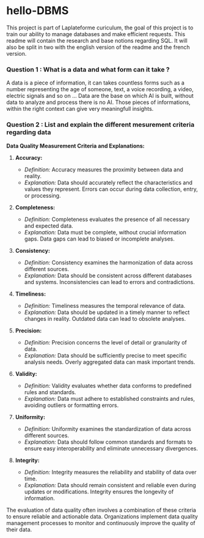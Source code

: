 # hello-DBMS
This project is part of Laplateforme curiculum, the goal of this project is to train our ability to manage databases and make efficient requests.
This readme will contain the research and base notions regarding SQL. It will also be split in two with the english version of the readme and the french version.

### Question 1 : What is a data and what form can it take ?

A data is a piece of information, it can takes countless forms such as a number representing the age of someone, text, a voice recording, a video, electric signals and so on ...
Data are the base on which AI is built, without data to analyze and process there is no AI. Those pieces of informations, within the right context can give very meaningfull insights.

### Question 2 : List and explain the different mesurement criteria regarding data

**Data Quality Measurement Criteria and Explanations:**

1. **Accuracy:**
   - *Definition:* Accuracy measures the proximity between data and reality.
   - *Explanation:* Data should accurately reflect the characteristics and values they represent. Errors can occur during data collection, entry, or processing.

2. **Completeness:**
   - *Definition:* Completeness evaluates the presence of all necessary and expected data.
   - *Explanation:* Data must be complete, without crucial information gaps. Data gaps can lead to biased or incomplete analyses.

3. **Consistency:**
   - *Definition:* Consistency examines the harmonization of data across different sources.
   - *Explanation:* Data should be consistent across different databases and systems. Inconsistencies can lead to errors and contradictions.

4. **Timeliness:**
   - *Definition:* Timeliness measures the temporal relevance of data.
   - *Explanation:* Data should be updated in a timely manner to reflect changes in reality. Outdated data can lead to obsolete analyses.

5. **Precision:**
   - *Definition:* Precision concerns the level of detail or granularity of data.
   - *Explanation:* Data should be sufficiently precise to meet specific analysis needs. Overly aggregated data can mask important trends.

6. **Validity:**
   - *Definition:* Validity evaluates whether data conforms to predefined rules and standards.
   - *Explanation:* Data must adhere to established constraints and rules, avoiding outliers or formatting errors.

7. **Uniformity:**
   - *Definition:* Uniformity examines the standardization of data across different sources.
   - *Explanation:* Data should follow common standards and formats to ensure easy interoperability and eliminate unnecessary divergences.

8. **Integrity:**
   - *Definition:* Integrity measures the reliability and stability of data over time.
   - *Explanation:* Data should remain consistent and reliable even during updates or modifications. Integrity ensures the longevity of information.

The evaluation of data quality often involves a combination of these criteria to ensure reliable and actionable data. Organizations implement data quality management processes to monitor and continuously improve the quality of their data.